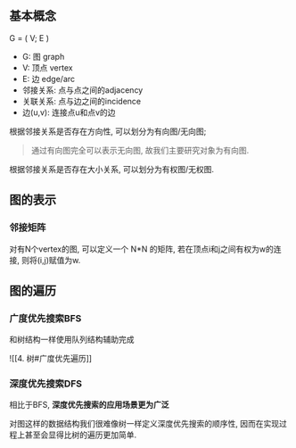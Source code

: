 ## 基本概念

G = ( V; E )
- G: 图 graph
- V: 顶点 vertex
- E: 边 edge/arc
- 邻接关系: 点与点之间的adjacency
- 关联关系: 点与边之间的incidence
- 边(u,v): 连接点u和点v的边 

根据邻接关系是否存在方向性, 可以划分为有向图/无向图;

> 通过有向图完全可以表示无向图, 故我们主要研究对象为有向图.

根据邻接关系是否存在大小关系, 可以划分为有权图/无权图.

## 图的表示

### 邻接矩阵

对有N个vertex的图, 可以定义一个 N\*N 的矩阵, 若在顶点i和j之间有权为w的连接, 则将(i,j)赋值为w. 


## 图的遍历

### 广度优先搜索BFS

和树结构一样使用队列结构辅助完成

![[4. 树#广度优先遍历]]
### 深度优先搜索DFS

相比于BFS, **深度优先搜索的应用场景更为广泛**

对图这样的数据结构我们很难像树一样定义深度优先搜索的顺序性, 因而在实现过程上甚至会显得比树的遍历更加简单.


